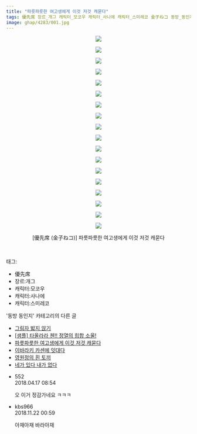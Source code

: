 ```yaml
---
title: "파릇파릇한 여고생에게 이것 저것 캐묻다"
tags: 優先席 장르_개그 캐릭터_모코우 캐릭터_사나에 캐릭터_스미레코 金子ねコ 동방_동인지
image: ghap/4283/001.jpg
---
```

<div class="article">
<p style="text-align: center; clear: none; float: none;"><img src="{{ site.nasurl }}/ghap/4283/001.jpg"/></p>
<p style="text-align: center; clear: none; float: none;"><img src="{{ site.nasurl }}/ghap/4283/002.jpg"/></p>
<p style="text-align: center; clear: none; float: none;"><img src="{{ site.nasurl }}/ghap/4283/003.jpg"/></p>
<p style="text-align: center; clear: none; float: none;"><img src="{{ site.nasurl }}/ghap/4283/004.jpg"/></p>
<p style="text-align: center; clear: none; float: none;"><img src="{{ site.nasurl }}/ghap/4283/005.jpg"/></p>
<p style="text-align: center; clear: none; float: none;"><img src="{{ site.nasurl }}/ghap/4283/006.jpg"/></p>
<p style="text-align: center; clear: none; float: none;"><img src="{{ site.nasurl }}/ghap/4283/007.jpg"/></p>
<p style="text-align: center; clear: none; float: none;"><img src="{{ site.nasurl }}/ghap/4283/008.jpg"/></p>
<p style="text-align: center; clear: none; float: none;"><img src="{{ site.nasurl }}/ghap/4283/009.jpg"/></p>
<p style="text-align: center; clear: none; float: none;"><img src="{{ site.nasurl }}/ghap/4283/010.jpg"/></p>
<p style="text-align: center; clear: none; float: none;"><img src="{{ site.nasurl }}/ghap/4283/011.jpg"/></p>
<p style="text-align: center; clear: none; float: none;"><img src="{{ site.nasurl }}/ghap/4283/012.jpg"/></p>
<p style="text-align: center; clear: none; float: none;"><img src="{{ site.nasurl }}/ghap/4283/013.jpg"/></p>
<p style="text-align: center; clear: none; float: none;"><img src="{{ site.nasurl }}/ghap/4283/014.jpg"/></p>
<p style="text-align: center; clear: none; float: none;"><img src="{{ site.nasurl }}/ghap/4283/015.jpg"/></p>
<p style="text-align: center; clear: none; float: none;"><img src="{{ site.nasurl }}/ghap/4283/016.jpg"/></p>
<p style="text-align: center; clear: none; float: none;"><img src="{{ site.nasurl }}/ghap/4283/017.jpg"/></p>
<p style="text-align: center; clear: none; float: none;"><img src="{{ site.nasurl }}/ghap/4283/018.jpg"/></p>
<p style="text-align: center; clear: none; float: none;">[優先席 (金子ねコ)] 파릇파릇한 여고생에게 이것 저것 캐묻다</p>
<p><br/></p>
</div><div class="tagTrail">
<p>태그: </p>
<ul>
<li>優先席</li>
<li>장르:개그</li>
<li>캐릭터:모코우</li>
<li>캐릭터:사나에</li>
<li>캐릭터:스미레코</li>
</ul>
</div><div class="another">
<p>'동방 동인지' 카테고리의 다른 글</p>
<ul>
<li><a href="/2018-04-15-ghap_4288">그림자 밟지 않기</a></li>
<li><a href="/2018-04-15-ghap_4287">[샘플] 타올라라 첸!! 정열의 힙합 소울!</a></li>
<li><a href="/2018-04-15-ghap_4283">파릇파릇한 여고생에게 이것 저것 캐묻다</a></li>
<li><a href="/2018-04-15-ghap_4282">이바라키 카센에 잇대다</a></li>
<li><a href="/2018-04-15-ghap_4281">영원정의 흰 토끼</a></li>
<li><a href="/2018-04-15-ghap_4280">네가 있다 내가 없다</a></li>
</ul>
</div><div class="cb_module cb_fluid">
<div class="cb_wrt cb_profile">
<div class="comment">
<ul>
<li class="cb_thumb_off" id="comment15240177">
<div class="cb_comment_area">
<div class="cb_info_area">
<div class="cb_section">
<span class="cb_nick_name">552</span>
</div>
<div class="cb_section">
<span class="cb_date">2018.04.17 08:54 </span>
</div>
</div>
<div class="cb_dsc_comment">
<p class="cb_dsc">
											오 이거 정감가네요 ㅋㅋㅋ
										</p>
</div>
</div></li>
<li class="cb_thumb_off" id="comment15376463">
<div class="cb_comment_area">
<div class="cb_info_area">
<div class="cb_section">
<span class="cb_nick_name">kbs966</span>
</div>
<div class="cb_section">
<span class="cb_date">2018.11.22 00:59 </span>
</div>
</div>
<div class="cb_dsc_comment">
<p class="cb_dsc">
											아재아재 바라아재
										</p>
</div>
</div></li>
</ul>
</div>
</div><!-- commentList close -->
</div>